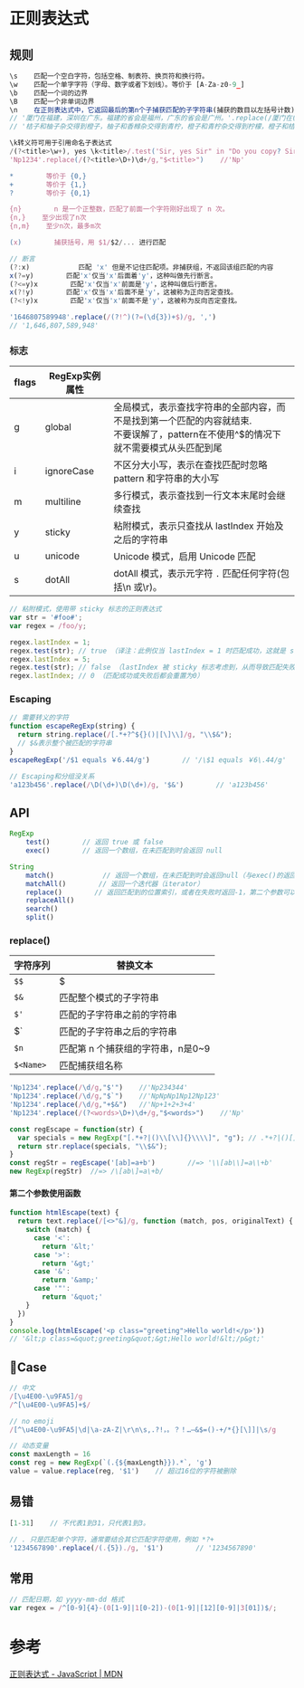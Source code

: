 # 正则表达式

## 规则

```javascript
\s    匹配一个空白字符，包括空格、制表符、换页符和换行符。
\w    匹配一个单字字符（字母、数字或者下划线）。等价于 [A-Za-z0-9_]
\b    匹配一个词的边界
\B    匹配一个非单词边界
\n    在正则表达式中，它返回最后的第n个子捕获匹配的子字符串(捕获的数目以左括号计数)。
// '厦门在福建，深圳在广东。福建的省会是福州，广东的省会是广州。'.replace(/厦门在(.*?)，.*?\1的省会是(.*?)，.*/,'$2')
// '桔子和柚子杂交得到橙子，柚子和香橼杂交得到青柠，橙子和青柠杂交得到柠檬，橙子和桔子杂交得到柑子，橙子和柚子杂交得到葡萄柚'

\k转义符可用于引用命名子表达式
/(?<title>\w+), yes \k<title>/.test('Sir, yes Sir" in "Do you copy? Sir, yes Sir!')	//true
'Np1234'.replace(/(?<title>\D+)\d+/g,"$<title>")	//'Np'

*        等价于 {0,}
+        等价于 {1,}
?        等价于 {0,1}

{n}        n 是一个正整数，匹配了前面一个字符刚好出现了 n 次。
{n,}    至少出现了n次
{n,m}    至少n次，最多m次

(x)        捕获括号，用 $1/$2/... 进行匹配

// 断言
(?:x)            匹配 'x' 但是不记住匹配项。非捕获组，不返回该组匹配的内容
x(?=y)        匹配'x'仅当'x'后面着'y'，这种叫做先行断言。
(?<=y)x        匹配'x'仅当'x'前面是'y'，这种叫做后行断言。
x(?!y)        匹配'x'仅当'x'后面不是'y'，这被称为正向否定查找。
(?<!y)x        匹配'x'仅当'x'前面不是'y'，这被称为反向否定查找。
```

```js
'1646807589948'.replace(/(?!^)(?=(\d{3})+$)/g, ',')
// '1,646,807,589,948'
```

### 标志

| flags | **RegExp**实例属性 |                                                              |
| ----- | ------------------ | ------------------------------------------------------------ |
| g     | global             | 全局模式，表示查找字符串的全部内容，而不是找到第一个匹配的内容就结束.<br />不要误解了，pattern在不使用^$的情况下就不需要模式从头匹配到尾 |
| i     | ignoreCase         | 不区分大小写，表示在查找匹配时忽略 pattern 和字符串的大小写  |
| m     | multiline          | 多行模式，表示查找到一行文本末尾时会继续查找                 |
| y     | sticky             | 粘附模式，表示只查找从 lastIndex 开始及之后的字符串          |
| u     | unicode            | Unicode 模式，启用 Unicode 匹配                              |
| s     | dotAll             | dotAll 模式，表示元字符 `.` 匹配任何字符(包括\n 或\r)。      |

```js
// 粘附模式，使用带 sticky 标志的正则表达式
var str = '#foo#';
var regex = /foo/y;

regex.lastIndex = 1;
regex.test(str); // true （译注：此例仅当 lastIndex = 1 时匹配成功，这就是 sticky 的作用）
regex.lastIndex = 5;
regex.test(str); // false （lastIndex 被 sticky 标志考虑到，从而导致匹配失败）
regex.lastIndex; // 0 （匹配成功或失败后都会重置为0）
```

### Escaping

```js
// 需要转义的字符
function escapeRegExp(string) {
  return string.replace(/[.*+?^${}()|[\]\\]/g, "\\$&");
  // $&表示整个被匹配的字符串
}
escapeRegExp('/$1 equals ￥6.44/g')        // '/\$1 equals ￥6\.44/g'

// Escaping和分组没关系
'a123b456'.replace(/\D(\d+)\D(\d+)/g, '$&')        // 'a123b456'
```

## API

```javascript
RegExp 
    test()        // 返回 true 或 false
    exec()        // 返回一个数组，在未匹配到时会返回 null

String
    match()            // 返回一个数组，在未匹配到时会返回null（与exec()的返回结果一致！）
    matchAll()        // 返回一个迭代器（iterator）
    replace()        // 返回匹配到的位置索引，或者在失败时返回-1，第二个参数可以是个函数
    replaceAll()
    search()
    split()
```

### replace()

| 字符序列  | 替换文本                          |
| --------- | --------------------------------- |
| `$$`      | $                                 |
| `$&`      | 匹配整个模式的子字符串            |
| `$'`      | 匹配的子字符串之前的字符串        |
| $`        | 匹配的子字符串之后的字符串        |
| `$n`      | 匹配第 n 个捕获组的字符串，n是0~9 |
| `$<Name>` | 匹配捕获组名称                    |

```js
'Np1234'.replace(/\d/g,"$'")	//'Np234344'
'Np1234'.replace(/\d/g,"$`")	//'NpNpNp1Np12Np123'
'Np1234'.replace(/\d/g,"+$&")	//'Np+1+2+3+4'
'Np1234'.replace(/(?<words>\D+)\d+/g,"$<words>")	//'Np'
```

```js
const regEscape = function(str) {
  var specials = new RegExp("[.*+?|()\\[\\]{}\\\\]", "g"); // .*+?|()[]{}\
  return str.replace(specials, "\\$&");
}
const regStr = regEscape('[ab]=a+b')		//=> '\\[ab\\]=a\\+b'
new RegExp(regStr)	//=> /\[ab\]=a\+b/
```

#### 第二个参数使用函数

```js
function htmlEscape(text) {
  return text.replace(/[<>"&]/g, function (match, pos, originalText) {
    switch (match) {
      case '<':
        return '&lt;'
      case '>':
        return '&gt;'
      case '&':
        return '&amp;'
      case '"':
        return '&quot;'
    }
  })
}
console.log(htmlEscape('<p class="greeting">Hello world!</p>')) 
// '&lt;p class=&quot;greeting&quot;&gt;Hello world!&lt;/p&gt;'
```



## 🌰Case

```javascript
// 中文
/[\u4E00-\u9FA5]/g
/^[\u4E00-\u9FA5]+$/

// no emoji
/[^\u4E00-\u9FA5|\d|\a-zA-Z|\r\n\s,.?!，。？！…—&$=()-+/*{}[\]]|\s/g
```

```javascript
// 动态变量
const maxLength = 16
const reg = new RegExp(`(.{${maxLength}}).*`, 'g')
value = value.replace(reg, '$1')    // 超过16位的字符被删除
```

## 易错

```JavaScript
[1-31]    // 不代表1到31，只代表1到3。

// . 只是匹配单个字符，通常要结合其它匹配字符使用，例如 *?+
'1234567890'.replace(/(.{5})./g, '$1')        // '1234567890'
```

## 常用

```js
// 匹配日期，如 yyyy-mm-dd 格式
var regex = /^[0-9]{4}-(0[1-9]|1[0-2])-(0[1-9]|[12][0-9]|3[01])$/;
```



# 参考

[正则表达式 - JavaScript | MDN](https://developer.mozilla.org/zh-CN/docs/Web/JavaScript/Guide/Regular_Expressions)
